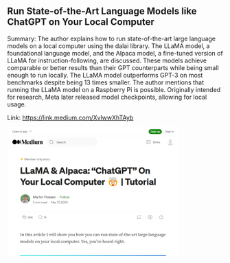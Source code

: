 ## Run State-of-the-Art Language Models like ChatGPT on Your Local Computer
Summary: The author explains how to run state-of-the-art large language models on a local computer using the dalai library. The LLaMA model, a foundational language model, and the Alpaca model, a fine-tuned version of LLaMA for instruction-following, are discussed. These models achieve comparable or better results than their GPT counterparts while being small enough to run locally. The LLaMA model outperforms GPT-3 on most benchmarks despite being 13 times smaller. The author mentions that running the LLaMA model on a Raspberry Pi is possible. Originally intended for research, Meta later released model checkpoints, allowing for local usage.

Link: https://link.medium.com/XvlwwXhTAyb

<img src="/img/1e9585f2-2472-4f6e-8999-354c451af222.png" width="400" />
<br/><br/>
